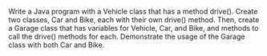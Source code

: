 Write a Java program with a Vehicle class that has a method drive(). Create two classes, Car and Bike, each with their own drive() method.
Then, create a Garage class that has variables for Vehicle, Car, and Bike, and methods to call the drive() methods for each.
Demonstrate the usage of the Garage class with both Car and Bike.
